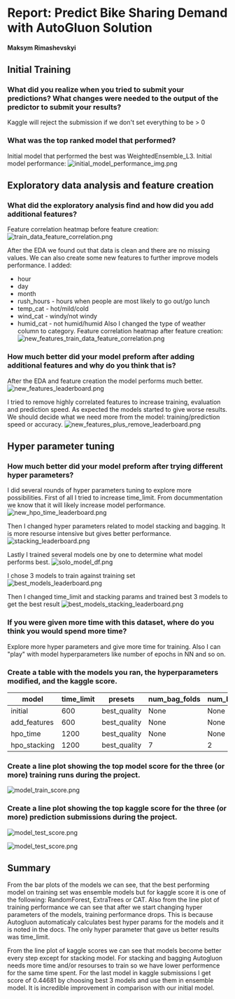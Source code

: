 # Report: Predict Bike Sharing Demand with AutoGluon Solution
#### Maksym Rimashevskyi

## Initial Training
### What did you realize when you tried to submit your predictions? What changes were needed to the output of the predictor to submit your results?
Kaggle will reject the submission if we don't set everything to be > 0

### What was the top ranked model that performed?
Initial model that performed the best was WeightedEnsemble_L3.
Initial model performance:
![initial_model_performance_img.png](img/initial_model_performance_img.png)

## Exploratory data analysis and feature creation
### What did the exploratory analysis find and how did you add additional features?
Feature correlation heatmap before feature creation:
![train_data_feature_correlation.png](img/train_data_feature_correlation.png)

After the EDA we found out that data is clean and there are no missing values. We can also create some new features to further improve models performance. 
I added:
- hour 
- day
- month
- rush_hours - hours when people are most likely to go out/go lunch
- temp_cat - hot/mild/cold
- wind_cat - windy/not windy
- humid_cat - not humid/humid
Also I changed the type of weather column to category.
Feature correlation heatmap after feature creation:
![new_features_train_data_feature_correlation.png](img/new_features_train_data_feature_correlation.png)

### How much better did your model preform after adding additional features and why do you think that is?
After the EDA and feature creation the model performs much better.
![new_features_leaderboard.png](img/new_features_leaderboard.png)

I tried to remove highly correlated features to increase training, evaluation and prediction speed. As expected the models started to give worse results. We should decide what we need more from the model: training/prediction speed or accuracy.
![new_features_plus_remove_leaderboard.png](img/new_features_plus_remove_leaderboard.png)


## Hyper parameter tuning
### How much better did your model preform after trying different hyper parameters?
I did several rounds of hyper parameters tuning to explore more possibilities. 
First of all I tried to increase time_limit. From docummentation we know that it will likely increase model performance. 
![new_hpo_time_leaderboard.png](img/new_hpo_time_leaderboard.png)

Then I changed hyper parameters related to model stacking and bagging. It is more resourse intensive but gives better performance.
![stacking_leaderboard.png](img/stacking_leaderboard.png)

Lastly I trained several models one by one to determine what model performs best.
![solo_model_df.png](img/solo_model_df.png)

I chose 3 models to train against training set
![best_models_leaderboard.png](img/best_models_leaderboard.png)

Then I changed time_limit and stacking params and trained best 3 models to get the best result
![best_models_stacking_leaderboard.png](img/best_models_stacking_leaderboard.png)

### If you were given more time with this dataset, where do you think you would spend more time?
Explore more hyper parameters and give more time for training. Also I can "play" with model hyperparameters like number of epochs in NN and so on.

### Create a table with the models you ran, the hyperparameters modified, and the kaggle score.

|model|time_limit|presets|num_bag_folds|num_bag_sets|num_stack_levels|score|
|--|--|--|--|--|--|--|
|initial|600|best_quality|None|None|None|1.80625|
|add_features|600|best_quality|None|None|None|0.48384|
|hpo_time|1200|best_quality|None|None|None|0.48547|
|hpo_stacking|1200|best_quality|7|2|2|0.607|

### Create a line plot showing the top model score for the three (or more) training runs during the project.


![model_train_score.png](img/model_train_score.png)

### Create a line plot showing the top kaggle score for the three (or more) prediction submissions during the project.


![model_test_score.png](img/model_test_score.png)

![model_test_score.png](img/model_test_score_without_initial.png)

## Summary
From the bar plots of the models we can see, that the best performing model on training set was ensemble models but for kaggle score it is one of the following: RandomForest, ExtraTrees or CAT. Also from the line plot of training performance we can see that after we start changing hyper parameters of the models, training performance drops. This is because Autogluon automaticaly calculates best hyper params for the models and it is noted in the docs. The only hyper parameter that gave us better results was time_limit. 

From the line plot of kaggle scores we can see that models become better every step except for stacking model. For stacking and bagging Autogluon needs more time and/or resourses to train so we have lower performence for the same time spent. 
For the last model in kaggle submissions I get score of 0.44681 by choosing best 3 models and use them in ensemble model. It is incredible improvement in comparison with our initial model.